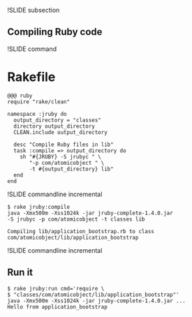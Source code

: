 !SLIDE subsection

## Compiling Ruby code

!SLIDE command

# Rakefile
    @@@ ruby
    require "rake/clean"

    namespace :jruby do
      output_directory = "classes"
      directory output_directory
      CLEAN.include output_directory

      desc "Compile Ruby files in lib"
      task :compile => output_directory do
        sh "#{JRUBY} -S jrubyc " \
           "-p com/atomicobject " \
           -t #{output_directory} lib"
      end
    end

!SLIDE commandline incremental

    $ rake jruby:compile
    java -Xmx500m -Xss1024k -jar jruby-complete-1.4.0.jar
    -S jrubyc -p com/atomicobject -t classes lib

    Compiling lib/application_bootstrap.rb to class
    com/atomicobject/lib/application_bootstrap

!SLIDE commandline incremental

## Run it

    $ rake jruby:run cmd='require \
    $ "classes/com/atomicobject/lib/application_bootstrap"'
    java -Xmx500m -Xss1024k -jar jruby-complete-1.4.0.jar ...
    Hello from application_bootstrap
